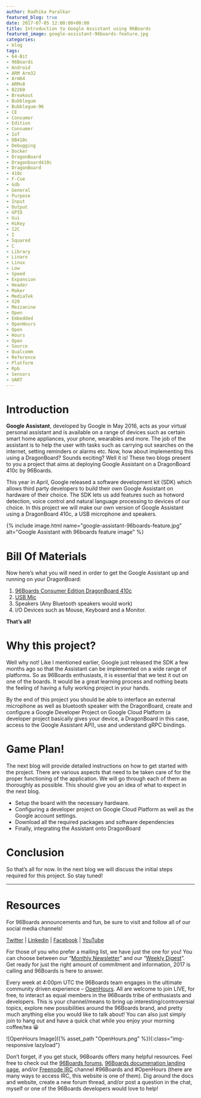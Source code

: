 ```yaml
---
author: Radhika Paralkar
featured_blog: true
date: 2017-07-05 12:00:00+00:00
title: Introduction to Google Assistant using 96Boards
featured_image: google-assistant-96boards-feature.jpg
categories:
- blog
tags:
- 64-Bit
- 96Boards
- Android
- ARM Arm32
- Arm64
- ARMv8
- B2260
- Breakout
- Bubblegum
- Bubblegum-96
- CE
- Consumer
- Edition
- Consumer
- IoT
- DB410c
- Debugging
- Docker
- DragonBoard
- Dragonboard410c
- DragonBoard
- 410c
- F-Cue
- Gdb
- General
- Purpose
- Input
- Output
- GPIO
- Gui
- HiKey
- I2C
- I
- Squared
- C
- Library
- Linaro
- Linux
- Low
- Speed
- Expansion
- Header
- Maker
- MediaTek
- X20
- Mezzanine
- Open
- Embedded
- OpenHours
- Open
- Hours
- Open
- Source
- Qualcomm
- Reference
- Platform
- Rpb
- Sensors
- UART
---
```

# **Introduction**

**Google Assistant**, developed by Google in May 2016, acts as your virtual personal assistant and is available on a range of devices such as certain smart home appliances, your phone, wearables and more. The job of the assistant is to help the user with tasks such as carrying out searches on the internet, setting reminders or alarms etc. Now, how about implementing this using a DragonBoard? Sounds exciting? Well it is! These two blogs present to you a project that aims at deploying Google Assistant on a DragonBoard 410c by 96Boards.

This year in April, Google released a software development kit (SDK) which allows third party developers to build their own Google Assistant on hardware of their choice. The SDK lets us add features such as hotword detection, voice control and natural language processing to devices of our choice. In this project we will make our own version of Google Assistant using a DragonBoard 410c, a USB microphone and speakers.


{% include image.html name="google-assistant-96boards-feature.jpg" alt="Google Assistant with 96boards feature image" %}

# **Bill Of Materials**

Now here’s what you will need in order to get the Google Assistant up and running on your DragonBoard:

1.  [96Boards Consumer Edition DragonBoard 410c](https//www.96boards.org/product/dragonboard410c/)
2.  [USB Mic](https://www.amazon.com/Kinobo-Microphone-Desktop-Recognition-Software/dp/B00IR8R7WQ/ref=sr_1_1?s=pc&ie=UTF8&qid=1497040889&sr=1-1&keywords=adafruit+usb+microphone)
3.  Speakers (Any Bluetooth speakers would work)
4.  I/O Devices such as Mouse, Keyboard and a Monitor.

**That’s all!**

# **Why this project?**

Well why not! Like I mentioned earlier, Google just released the SDK a few months ago so that the Assistant can be implemented on a wide range of platforms. So as 96Boards enthusiasts, it is essential that we test it out on one of the boards. It would be a great learning process and nothing beats the feeling of having a fully working project in your hands.

By the end of this project you should be able to interface an external microphone as well as bluetooth speaker with the DragonBoard, create and configure a Google Developer Project on Google Cloud Platform (a developer project basically gives your device, a DragonBoard in this case, access to the Google Assistant API), use and understand gRPC bindings.

# **Game Plan!**

The next blog will provide detailed instructions on how to get started with the project. There are various aspects that need to be taken care of for the proper functioning of the application. We will go through each of them as thoroughly as possible. This should give you an idea of what to expect in the next blog.

* Setup the board with the necessary hardware.
* Configuring a developer project on Google Cloud Platform as well as the Google account settings.
* Download all the required packages and software dependencies
* Finally, integrating the Assistant onto DragonBoard

# **Conclusion**

So that’s all for now. In the next blog we will discuss the initial steps required for this project. So stay tuned!

* * *

# Resources

For 96Boards announcements and fun, be sure to visit and follow all of our social media channels!

[Twitter](https://twitter.com/96Boards) &#124; [Linkedin](https://www.linkedin.com/company/6637095?trk=tyah&trkInfo=clickedVertical%3Ashowcase%2CclickedEntityId%3A6637095%2Cidx%3A1-1-1%2CtarId%3A1483603913878%2Ctas%3A96boards) &#124; [Facebook](https://www.facebook.com/96Boards/) &#124; [YouTube](https://www.youtube.com/c/96boards)

For those of you who prefer a mailing list, we have just the one for you! You can choose between our “[Monthly Newsletter](https//www.96boards.org/newsletter/)” and our “[Weekly Digest](https//www.96boards.org/newsletter/digest/)”. Get ready for just the right amount of commitment and information, 2017 is calling and 96Boards is here to answer.

Every week at 4:00pm UTC the 96Boards team engages in the ultimate community driven experience – [OpenHours](https//www.96boards.org/openhours/). All are welcome to join LIVE, for free, to interact as equal members in the 96Boards tribe of enthusiasts and developers. This is your channel/means to bring up interesting/controversial topics, explore new possibilities around the 96Boards brand, and pretty much anything else you would like to talk about! You can also just simply join to hang out and have a quick chat while you enjoy your morning coffee/tea 😀

![OpenHours Image]({% asset_path "OpenHours.png" %}){:class="img-responsive lazyload"}

Don’t forget, if you get stuck, 96Boards offers many helpful resources. Feel free to check out the [96Boards forums](https//discuss.96boards.org/), [96Boards documenation landing page](https://github.com/96boards/documentation/), and/or [Freenode IRC](http://webchat.freenode.net/?channels=%2396boards) channel #96Boards and #OpenHours (there are many ways to access IRC, this website is one of them). Dig around the docs and website, create a new forum thread, and/or post a question in the chat, myself or one of the 96Boards developers would love to help!
